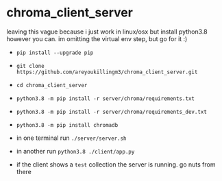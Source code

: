 # chroma_client_server
leaving this vague because i just work in linux/osx but install python3.8 however you can. im omitting the virtual env step, but go for it :)
- `pip install --upgrade pip`

- `git clone https://github.com/areyoukillingm3/chroma_client_server.git`

- `cd chroma_client_server`

- `python3.8 -m pip install -r server/chroma/requirements.txt`

- `python3.8 -m pip install -r server/chroma/requirements_dev.txt`

- `python3.8 -m pip install chromadb`

- in one terminal run `./server/server.sh`

- in another run `python3.8 ./client/app.py`

- if the client shows a `test` collection the server is running.  go nuts from there
